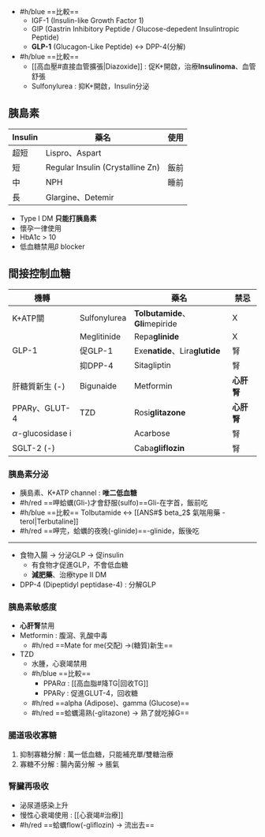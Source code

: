 - #h/blue ==比較==
	- IGF-1 (Insulin-like Growth Factor 1)
	- GIP (Gastrin Inhibitory Peptide / Glucose-depedent Insulintropic Peptide)
	- **GLP-1** (Glucagon-Like Peptide) <-> DPP-4(分解)
- #h/blue ==比較==
	- [[高血壓#直接血管擴張|Diazoxide]] : 促K+開啟，治療**Insulinoma**、血管舒張
	- Sulfonylurea : 抑K+開啟，Insulin分泌
## 胰島素
| Insulin | 藥名              | 使用 |
|---------|-------------------|------|
| 超短    | Lispro、Aspart    |      |
| 短      | Regular Insulin (Crystalline Zn)  | 飯前 |
| 中      | NPH               | 睡前 |
| 長      | Glargine、Detemir |      |
- Type I DM **只能打胰島素**
- 懷孕一律使用
- HbA1c > 10
- 低血糖禁用$\beta$ blocker
## 間接控制血糖
| 機轉                  |              | 藥名                     | 禁忌   |
|-----------------------|--------------|--------------------------|--------|
| K+ATP關               | Sulfonylurea | **Tolbutamide**、**Gli**mepiride | X      |
|                       | Meglitinide  | Repa**glinide**              | X      |
| GLP-1                 | 促GLP-1      | Exe**natide**、Lira**glutide**   | 腎     |
|                       | 抑DPP-4      | Sitagliptin              | 腎     |
| 肝糖質新生 (-)         | Bigunaide    | Metformin                | **心肝腎** |
| PPAR$\gamma$、GLUT-4     | TZD          | Rosi**glitazone**             | **心肝腎** |
| $\alpha$-glucosidase i  |              | Acarbose                 | 腎     |
| SGLT-2 (-)            |              | Caba**gliflozin**            | 腎     |
### 胰島素分泌
- 胰島素、K+ATP channel : **唯二低血糖**
- #h/red ==呷蛤蠣(Gli-)才會舒服(sulfo)==Gli-在字首，飯前吃
- #h/blue ==比較== Tolbutamide <-> [[ANS#$ beta_2$ 氣喘用藥 -terol|Terbutaline]]
- #h/red ==呷完，蛤蠣的夜晚(-glinide)==-glinide，飯後吃
***
- 食物入腸 -> 分泌GLP -> 促insulin
	- 有食物才促進GLP，不會低血糖
	- **減肥藥**、治療type II DM
- DPP-4 (Dipeptidyl peptidase-4) : 分解GLP
### 胰島素敏感度
- **心肝腎**禁用
- Metformin : 腹瀉、乳酸中毒
	- #h/red  ==Mate for me(交配) ->(糖質)新生== 
- TZD
	- 水腫，心衰竭禁用
	- #h/blue ==比較==
		- PPAR$\alpha$ : [[高血脂#降TG|回收TG]]
		- PPAR$\gamma$ : 促進GLUT-4，回收糖
	- #h/red ==alpha (Adipose)、gamma (Glucose)==
	- #h/red ==蛤蠣湯熟(-glitazone) -> 熟了就吃掉G==
### 腸道吸收寡糖
1. 抑制寡糖分解 : 萬一低血糖，只能補充單/雙糖治療
2. 寡糖不分解 : 腸內菌分解 -> 脹氣
### 腎臟再吸收
- 泌尿道感染上升
- 慢性心衰竭使用 : [[心衰竭#治療]]
- #h/red ==蛤蠣flow(-gliflozin) -> 流出去==